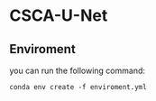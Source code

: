 # CSCA-U-Net

## Enviroment

you can run the following command:
```shell
conda env create -f enviroment.yml
```
